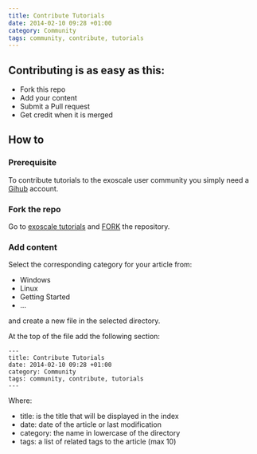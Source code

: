 ```yaml
---
title: Contribute Tutorials
date: 2014-02-10 09:28 +01:00
category: Community
tags: community, contribute, tutorials
---
```


## Contributing is as easy as this:

* Fork this repo
* Add your content
* Submit a Pull request
* Get credit when it is merged

## How to

### Prerequisite

To contribute tutorials to the exoscale user community you simply need a
[Gihub](http://www.github.com) account.

### Fork the repo

Go to [exoscale tutorials](https://github.com/exoscale/tutorials/) and 
[FORK](https://github.com/exoscale/tutorials/fork) the repository.

### Add content

Select the corresponding category for your article from:

* Windows
* Linux
* Getting Started
* ...

and create a new file in the selected directory.

At the top of the file add the following section: 

    ---
    title: Contribute Tutorials
    date: 2014-02-10 09:28 +01:00
    category: Community
    tags: community, contribute, tutorials
    ---

Where:

* title: is the title that will be displayed in the index
* date: date of the article or last modification
* category: the name in lowercase of the directory
* tags: a list of related tags to the article (max 10)


